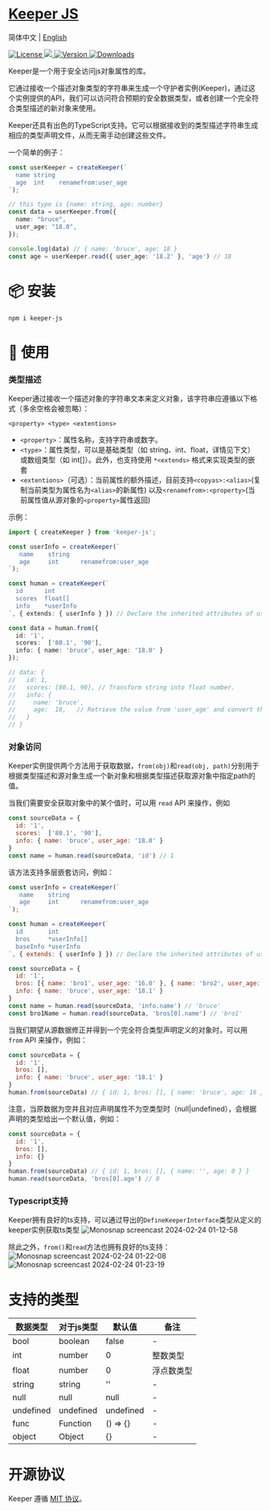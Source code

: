 # <a href align="center">Keeper JS</a>

简体中文  |  [English](./README.md)
<p>
   <a href="https://www.npmjs.com/package/keeper-js">
    <img src="https://img.shields.io/npm/l/keeper-js.svg?sanitize=true" alt="License" />
  </a>
  <a href="https://codecov.io/gh/ArthurYung/keeper" >
    <img src="https://codecov.io/gh/ArthurYung/keeper/graph/badge.svg?token=93F49NOJ9E"/>
  </a>
  <a href="https://www.npmjs.com/package/keeper-js">
    <img src="https://img.shields.io/npm/v/keeper-js.svg?sanitize=true" alt="Version">
  </a>
  <a href="https://www.npmjs.com/package/keeper-js">
    <img src="https://img.shields.io/npm/dm/keeper-js.svg?sanitize=true" alt="Downloads" />
  </a>
</p>

Keeper是一个用于安全访问js对象属性的库。

它通过接收一个描述对象类型的字符串来生成一个守护者实例(Keeper)，通过这个实例提供的API，我们可以访问符合预期的安全数据类型，或者创建一个完全符合类型描述的新对象来使用。

Keeper还具有出色的TypeScript支持。它可以根据接收到的类型描述字符串生成相应的类型声明文件，从而无需手动创建这些文件。

一个简单的例子：

```typescript
const userKeeper = createKeeper(`
  name string
  age  int    renamefrom:user_age
`);

// this type is {name: string, age: number}
const data = userKeeper.from({
  name: "bruce",
  user_age: "18.0",
});

console.log(data) // { name: 'bruce', age: 18 }
const age = userKeeper.read({ user_age: '18.2' }, 'age') // 18
```



# 📦 安装

```shell
npm i keeper-js
````

# 🔨 使用

### 类型描述
Keeper通过接收一个描述对象的字符串文本来定义对象，该字符串应遵循以下格式（多余空格会被忽略）：
```
<property> <type> <extentions>
```

- `<property>`：属性名称，支持字符串或数字。
- `<type>`：属性类型，可以是基础类型（如 string、int、float，详情见下文）或数组类型（如 int[]）。此外，也支持使用 `*<extends>` 格式来实现类型的嵌套
- `<extentions>`（可选）：当前属性的额外描述，目前支持`<copyas>:<alias>`(复制当前类型为属性名为`<alias>`的新属性) 以及`<renamefrom>:<property>`(当前属性值从源对象的`<property>`属性返回)

示例：
```typescript
import { createKeeper } from 'keeper-js';

const userInfo = createKeeper(`
   name    string
   age     int      renamefrom:user_age
`);

const human = createKeeper(`
  id      int
  scores  float[]
  info    *userInfo
`, { extends: { userInfo } }) // Declare the inherited attributes of userInfo.

const data = human.from({
  id: '1',
  scores:  ['80.1', '90'],
  info: { name: 'bruce', user_age: '18.0' }
});

// data: {
//   id: 1, 
//   scores: [80.1, 90], // Transform string into float number.
//   info: {
//     name: 'bruce',
//     age:  18,   // Retrieve the value from 'user_age' and convert the float string into an integer number.
//   }
// }
```

### 对象访问
Keeper实例提供两个方法用于获取数据，`from(obj)`和`read(obj, path)`分别用于根据类型描述和源对象生成一个新对象和根据类型描述获取源对象中指定path的值。

当我们需要安全获取对象中的某个值时，可以用 `read` API 来操作，例如
```javascript
const sourceData = {
  id: '1',
  scores:  ['80.1', '90'],
  info: { name: 'bruce', user_age: '18.0' }
}
const name = human.read(sourceData, 'id') // 1
```

该方法支持多层嵌套访问，例如：
```javascript
const userInfo = createKeeper(`
   name    string
   age     int      renamefrom:user_age
`);

const human = createKeeper(`
  id       int
  bros     *userInfo[]
  baseInfo *userInfo
`, { extends: { userInfo } }) // Declare the inherited attributes of userInfo.

const sourceData = {
  id: '1',
  bros: [{ name: 'bro1', user_age: '16.0' }, { name: 'bro2', user_age: '17.2' }],
  info: { name: 'bruce', user_age: '18.1' }
}
const name = human.read(sourceData, 'info.name') // 'bruce'
const bro1Name = human.read(sourceData, 'bros[0].name') // 'bro1'
```

当我们期望从源数据修正并得到一个完全符合类型声明定义的对象时，可以用 `from` API 来操作，例如：
```javascript
const sourceData = {
  id: '1',
  bros: [],
  info: { name: 'bruce', user_age: '18.1' }
}
human.from(sourceData) // { id: 1, bros: [], { name: 'bruce', age: 18 } }
```

注意，当原数据为空并且对应声明属性不为空类型时（null|undefined），会根据声明的类型给出一个默认值，例如：
```javascript
const sourceData = {
  id: '1',
  bros: [],
  info: {}
}
human.from(sourceData) // { id: 1, bros: [], { name: '', age: 0 } }
human.read(sourceData, 'bros[0].age') // 0
```

### Typescript支持

Keeper拥有良好的ts支持，可以通过导出的`DefineKeeperInterface`类型从定义的keeper实例获取ts类型
![Monosnap screencast 2024-02-24 01-12-58](https://github.com/ArthurYung/keeper/assets/29910365/3c754e2c-0d2e-47b1-a516-3c8448529923)

除此之外，`from()`和`read`方法也拥有良好的ts支持：
![Monosnap screencast 2024-02-24 01-22-08](https://github.com/ArthurYung/keeper/assets/29910365/682fe9fd-8619-4dd0-b8de-64cbe71f2b15)
![Monosnap screencast 2024-02-24 01-23-19](https://github.com/ArthurYung/keeper/assets/29910365/9f73dcff-7e5c-4922-bf68-b0b43194d743)


# 支持的类型
| 数据类型 | 对于js类型 | 默认值 | 备注 |
| ---- | --- | --- | --- |
| bool | boolean | false | - |
| int | number | 0 | 整数类型 |
| float | number | 0 | 浮点数类型 |
| string | string | '' | - |
| null | null | null | - |
| undefined | undefined | undefined | - |
| func | Function | () => {} | - |
| object | Object | {} | - |


# 开源协议

Keeper 遵循 [MIT 协议](./LICENSE)。
